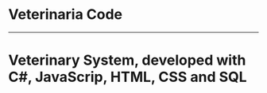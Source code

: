 # Veterinaria Code
--------------------------------------------------------------------
# Veterinary System, developed with C#, JavaScrip, HTML, CSS and SQL

